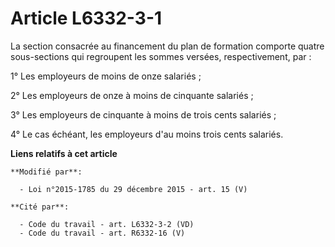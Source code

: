 # Article L6332-3-1

La section consacrée au financement du plan de formation comporte quatre sous-sections qui regroupent les sommes versées,
respectivement, par :

1° Les employeurs de moins de onze salariés ;

2° Les employeurs de onze à moins de cinquante salariés ;

3° Les employeurs de cinquante à moins de trois cents salariés ;

4° Le cas échéant, les employeurs d'au moins trois cents salariés.

**Liens relatifs à cet article**

	**Modifié par**:

	  - Loi n°2015-1785 du 29 décembre 2015 - art. 15 (V)

	**Cité par**:

	  - Code du travail - art. L6332-3-2 (VD)
	  - Code du travail - art. R6332-16 (V)
